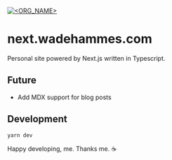 [![<ORG_NAME>](https://circleci.com/gh/wadehammes/next.wadehammes.com.svg?style=svg)](https://github.com/wadehammes/next.wadehammes.com)

# next.wadehammes.com

Personal site powered by Next.js written in Typescript.

## Future
- Add MDX support for blog posts

## Development

```
yarn dev
```

Happy developing, me. Thanks me. ☕
